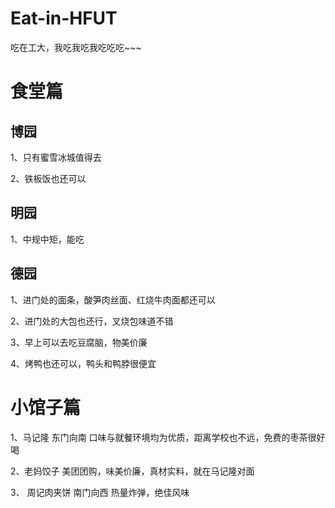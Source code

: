 # Eat-in-HFUT
吃在工大，我吃我吃我吃吃吃~~~

<h1>食堂篇</h1>

<h2>博园</h2>  

1、只有蜜雪冰城值得去

2、铁板饭也还可以



<h2>明园</h2>

1、中规中矩，能吃



<h2>德园</h2>

1、进门处的面条，酸笋肉丝面、红烧牛肉面都还可以

2、进门处的大包也还行，叉烧包味道不错

3、早上可以去吃豆腐脑，物美价廉

4、烤鸭也还可以，鸭头和鸭脖很便宜





<h1>小馆子篇</h1>  

1、马记隆  东门向南 口味与就餐环境均为优质，距离学校也不远，免费的枣茶很好喝  

2、老妈饺子    美团团购，味美价廉，真材实料，就在马记隆对面  

3、 周记肉夹饼 南门向西  热量炸弹，绝佳风味  